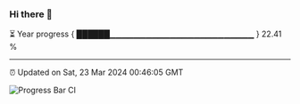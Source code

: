 ### Hi there 👋

⏳ Year progress { ██████▁▁▁▁▁▁▁▁▁▁▁▁▁▁▁▁▁▁▁▁▁▁▁▁ } 22.41 %

---

⏰ Updated on Sat, 23 Mar 2024 00:46:05 GMT

![Progress Bar CI](https://github.com/liununu/liununu/workflows/Progress%20Bar%20CI/badge.svg)
